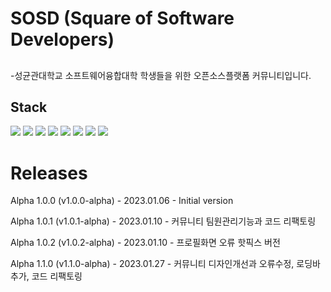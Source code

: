 # SOSD (Square of Software Developers)
## 
-성균관대학교 소프트웨어융합대학 학생들을 위한
오픈소스플랫폼 커뮤니티입니다.


## Stack

<img src="https://img.shields.io/badge/django-003545?style=for-the-badge&logo=django&logoColor=white"> <img src="https://img.shields.io/badge/javascript-F7DF1E?style=for-the-badge&logo=javascript&logoColor=white">
<img src="https://img.shields.io/badge/bootstrap-7952B3?style=for-the-badge&logo=bootstrap&logoColor=white">
<img src="https://img.shields.io/badge/mysql-4479A1?style=for-the-badge&logo=mysql&logoColor=white">
<img src="https://img.shields.io/badge/html-E34F26?style=for-the-badge&logo=html5&logoColor=white">
<img src="https://img.shields.io/badge/css-1572B6?style=for-the-badge&logo=css3&logoColor=white">
<img src="https://img.shields.io/badge/docker-2496ED?style=for-the-badge&logo=docker&logoColor=white">
<img src="https://img.shields.io/badge/nginx-009639?style=for-the-badge&logo=nginx&logoColor=white">


# Releases

Alpha 1.0.0 (v1.0.0-alpha) - 2023.01.06 - Initial version

Alpha 1.0.1 (v1.0.1-alpha) - 2023.01.10 - 커뮤니티 팀원관리기능과 코드 리팩토링

Alpha 1.0.2 (v1.0.2-alpha) - 2023.01.10 - 프로필화면 오류 핫픽스 버전

Alpha 1.1.0 (v1.1.0-alpha) - 2023.01.27 - 커뮤니티 디자인개선과 오류수정, 로딩바 추가, 코드 리팩토링

